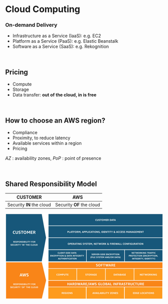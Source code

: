 <h1>Cloud Computing</h1>
<h3>On-demand Delivery</h3>
<ul>
    <li>Infrastructure as a Service (IaaS): e.g. EC2</li>
    <li>Platform as a Service (PaaS): e.g. Elastic Beanstalk</li>
    <li>Software as a Service (SaaS): e.g. Rekognition</li>
</ul>
</br>

<h2>Pricing</h2>
<ul>
    <li>Compute</li>
    <li>Storage</li>
    <li>Data transfer: <strong>out of the cloud, in is free</strong></li>
</ul>
</br>

<h2>How to choose an AWS region?</h2>
<ul>
    <li>Compliance</li>
    <li>Proximity, to reduce latency</li>
    <li>Available services within a region</li>
    <li>Pricing</li>
</ul>

<p><em>AZ</em> : availability zones, <em>PoP</em> : point of presence</p>
</br>

<h2>Shared Responsibility Model</h2>

| CUSTOMER  | AWS  |
| --------  | ---  |
| Security <strong>IN</strong> the cloud | Security <strong>OF</strong> the cloud |

![image_def]

[image_def]: /images/shared-responsibility-model.png "AWS - Shared Responsibility Model"
